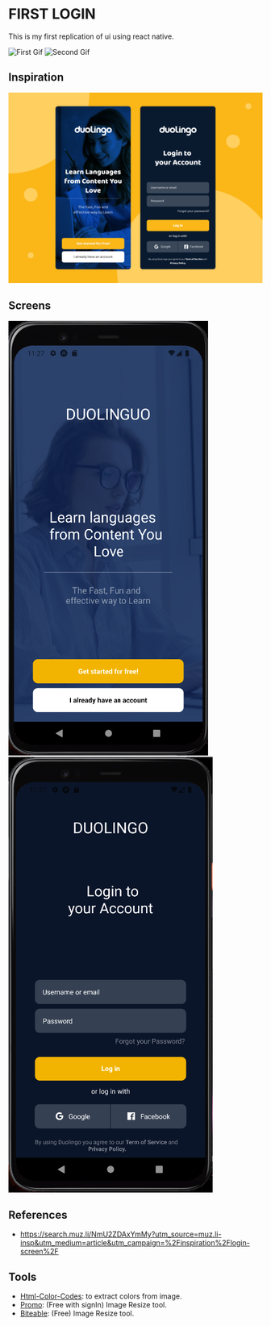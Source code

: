 # FIRST LOGIN

This is my first replication of ui using react native.

![First Gif](https://github.com/RicardoBritoBrens/FirstLogin/blob/master/app/assets/first.gif)
![Second Gif](https://github.com/RicardoBritoBrens/FirstLogin/blob/master/app/assets/second.gif)

## Inspiration

![OEM](https://github.com/RicardoBritoBrens/FirstLogin/blob/master/app/assets/oem.png)

## Screens

![text](https://github.com/RicardoBritoBrens/FirstLogin/blob/master/app/assets/Welcome.png)
![text](https://github.com/RicardoBritoBrens/FirstLogin/blob/master/app/assets/Login.png)

## References

* https://search.muz.li/NmU2ZDAxYmMy?utm_source=muz.li-insp&utm_medium=article&utm_campaign=%2Finspiration%2Flogin-screen%2F

## Tools

* [Html-Color-Codes](https://html-color-codes.info/colors-from-image/#): to extract colors from image.
* [Promo](https://promo.com/tools/image-resizer/): (Free with signIn) Image Resize tool.
* [Biteable](https://biteable.com/tools/image-resizer/): (Free) Image Resize tool.